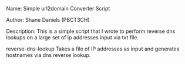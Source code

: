 Name:
Simple url2domain Converter Script

Author:
Shane Daniels (PBCT3CH)

Description:
This is a simple script that I wrote to perform reverse dns lookups on a large set of ip addresses input via txt file.


reverse-dns-lookup
Takes a file of IP addresses as input and generates hostnames via dns reverse lookup.
